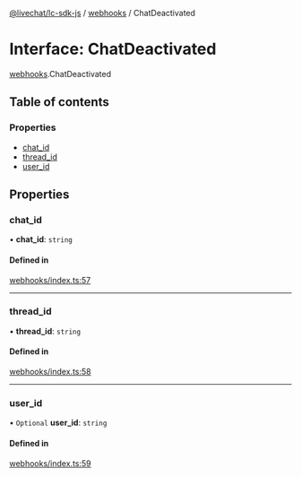 [@livechat/lc-sdk-js](../README.md) / [webhooks](../modules/webhooks.md) / ChatDeactivated

# Interface: ChatDeactivated

[webhooks](../modules/webhooks.md).ChatDeactivated

## Table of contents

### Properties

- [chat\_id](webhooks.ChatDeactivated.md#chat_id)
- [thread\_id](webhooks.ChatDeactivated.md#thread_id)
- [user\_id](webhooks.ChatDeactivated.md#user_id)

## Properties

### chat\_id

• **chat\_id**: `string`

#### Defined in

[webhooks/index.ts:57](https://github.com/livechat/lc-sdk-js/blob/125a327/src/webhooks/index.ts#L57)

___

### thread\_id

• **thread\_id**: `string`

#### Defined in

[webhooks/index.ts:58](https://github.com/livechat/lc-sdk-js/blob/125a327/src/webhooks/index.ts#L58)

___

### user\_id

• `Optional` **user\_id**: `string`

#### Defined in

[webhooks/index.ts:59](https://github.com/livechat/lc-sdk-js/blob/125a327/src/webhooks/index.ts#L59)
